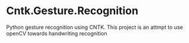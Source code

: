 # Cntk.Gesture.Recognition
Python gesture recognition using CNTK.
This project is an attmpt to use openCV towards handwriting recognition

